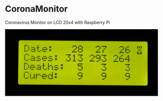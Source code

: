 # CoronaMonitor
Coronavirus Monitor on LCD 20x4 with Raspberry Pi

![alt text](https://github.com/herrnikolov/CoronaMonitor/blob/master/CoronaMonitor.jpg)